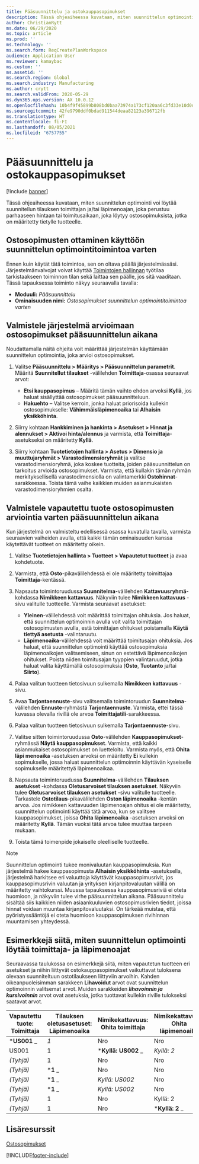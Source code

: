 ```yaml
---
title: Pääsuunnittelu ja ostokauppasopimukset
description: Tässä ohjeaiheessa kuvataan, miten suunnittelun optimointi voi löytää suunnitellun tilauksen toimittajan ja/tai läpimenoajan, joka perustuu parhaaseen hintaan tai toimitusaikaan, joka löytyy ostosopimuksista.
author: ChristianRytt
ms.date: 06/29/2020
ms.topic: article
ms.prod: ''
ms.technology: ''
ms.search.form: ReqCreatePlanWorkspace
audience: Application User
ms.reviewer: kamaybac
ms.custom: ''
ms.assetid: ''
ms.search.region: Global
ms.search.industry: Manufacturing
ms.author: crytt
ms.search.validFrom: 2020-05-29
ms.dyn365.ops.version: AX 10.0.12
ms.openlocfilehash: 10b4f9f45899b808bd0baa73974a173cf120aa6c3fd33e10d0d79a59614f1f70
ms.sourcegitcommit: 42fe9790ddf0bdad911544deaa82123a396712fb
ms.translationtype: HT
ms.contentlocale: fi-FI
ms.lasthandoff: 08/05/2021
ms.locfileid: "6757755"
---
```

# <a name="master-planning-with-purchase-trade-agreements"></a>Pääsuunnittelu ja ostokauppasopimukset

[!include [banner](../../includes/banner.md)]

Tässä ohjeaiheessa kuvataan, miten suunnittelun optimointi voi löytää suunnitellun tilauksen toimittajan ja/tai läpimenoajan, joka perustuu parhaaseen hintaan tai toimitusaikaan, joka löytyy ostosopimuksista, jotka on määritetty tietylle tuotteelle.

## <a name="turn-on-the-purchase-trade-agreements-for-planning-optimization-feature"></a>Ostosopimusten ottaminen käyttöön suunnittelun optimointitoimintoa varten

Ennen kuin käytät tätä toimintoa, sen on oltava päällä järjestelmässäsi. Järjestelmänvalvojat voivat käyttää [Toimintojen hallinnan](../../../fin-ops-core/fin-ops/get-started/feature-management/feature-management-overview.md) työtilaa tarkistaakseen toiminnon tilan sekä laittaa sen päälle, jos sitä vaaditaan. Tässä tapauksessa toiminto näkyy seuraavalla tavalla:

- **Moduuli:** *Pääsuunnittelu*
- **Ominaisuuden nimi:** *Ostosopimukset suunnittelun optimointitoimintoa varten*

## <a name="prepare-your-system-to-evaluate-purchase-trade-agreements-during-master-planning"></a>Valmistele järjestelmä arvioimaan ostosopimukset pääsuunnittelun aikana

Noudattamalla näitä ohjeita voit määrittää järjestelmän käyttämään suunnittelun optimointia, joka arvioi ostosopimukset.

1. Valitse **Pääsuunnittelu \> Määritys \> Pääsuunnittelun parametrit**. Määritä **Suunnitellut tilaukset** -välilehden **Toimittaja**-osassa seuraavat arvot:

    - **Etsi kauppasopimus** – Määritä tämän vaihto ehdon arvoksi **Kyllä**, jos haluat sisällyttää ostosopimukset pääsuunnitteluun.
    - **Hakuehto** – Valitse kerroin, jonka haluat priorisoida kullekin ostosopimukselle: **Vähimmäisläpimenoaika** tai **Alhaisin yksikköhinta**.

1. Siirry kohtaan **Hankkiminen ja hankinta \> Asetukset \> Hinnat ja alennukset \> Aktivoi hinta/alennus** ja varmista, että **Toimittaja**-asetukseksi on määritetty **Kyllä**.
1. Siirry kohtaan **Tuotetietojen hallinta \> Asetus \> Dimensio ja muuttujaryhmät \> Varastodimensioryhmät** ja valitse varastodimensioryhmä, joka koskee tuotteita, joiden pääsuunnittelun on tarkoitus arvioida ostosopimukset. Varmista, että kullakin tämän ryhmän merkityksellisellä varastodimensiolla on valintamerkki **Ostohinnat**-sarakkeessa. Toista tämä vaihe kaikkien muiden asianmukaisten varastodimensioryhmien osalta.

## <a name="prepare-a-released-product-to-evaluate-purchase-trade-agreements-during-master-planning"></a>Valmistele vapautettu tuote ostosopimusten arviointia varten pääsuunnittelun aikana

Kun järjestelmä on valmisteltu edellisessä osassa kuvatulla tavalla, varmista seuraavien vaiheiden avulla, että kaikki tämän ominaisuuden kanssa käytettävät tuotteet on määritetty oikein.

1. Valitse **Tuotetietojen hallinta \> Tuotteet \> Vapautetut tuotteet** ja avaa kohdetuote.
1. Varmista, että **Osto**-pikavälilehdessä ei ole määritetty toimittajaa **Toimittaja**-kentässä.
1. Napsauta toimintoruudussa **Suunnitelma**-välilehden **Kattavuusryhmä**-kohdassa **Nimikkeen kattavuus**. Näkyviin tulee **Nimikkeen kattavuus** -sivu valitulle tuotteelle. Varmista seuraavat asetukset:

    - **Yleinen**-välilehdessä voit määrittää toimittajan ohituksia. Jos haluat, että suunnittelun optimoinnin avulla voit valita toimittajan ostosopimusten avulla, estä toimittajan ohitukset poistamalla **Käytä tiettyä asetusta** -valintaruutu.
    - **Läpimenoaika**-välilehdessä voit määrittää toimitusajan ohituksia. Jos haluat, että suunnittelun optimointi käyttää ostosopimuksia läpimenoaikojen valitsemiseen, sinun on estettävä läpimenoaikojen ohitukset. Poista niiden toimitusajan tyyppien valintaruudut, jotka haluat valita käyttämällä ostosopimuksia (**Osto**, **Tuotanto** ja/tai **Siirto**).

1. Palaa valitun tuotteen tietosivuun sulkemalla **Nimikkeen kattavuus** -sivu.
1. Avaa **Tarjontaennuste**-sivu valitsemalla toimintoruudun **Suunnitelma**-välilehden **Ennuste**-ryhmästä **Tarjontaennuste**. Varmista, ettei tässä kuvassa olevalla rivillä ole arvoa **Toimittajatili**-sarakkeessa.
1. Palaa valitun tuotteen tietosivuun sulkemalla **Tarjontaennuste**-sivu.
1. Valitse sitten toimintoruudussa **Osto**-välilehden **Kauppasopimukset**-ryhmässä **Näytä kauppasopimukset**. Varmista, että kaikki asianmukaiset ostosopimukset on luetteloitu. Varmista myös, että **Ohita läpi menoaika** -asetuksen arvoksi on määritetty **Ei** kullekin sopimukselle, jossa haluat suunnittelun optimoinnin käyttävän kyseiselle sopimukselle määritettyä läpimenoaikaa.
1. Napsauta toimintoruudussa **Suunnitelma**-välilehden **Tilauksen asetukset** -kohdassa **Oletusarvoiset tilauksen asetukset**. Näkyviin tulee **Oletusarvoiset tilauksen asetukset** -sivu valitulle tuotteelle. Tarkastele **Ostotilaus**-pikavälilehden **Oston läpimenoaika** -kentän arvoa. Jos nimikkeen kattavuuden läpimenoajan ohitus ei ole määritetty, suunnittelun optimointi käyttää tätä arvoa, kun se valitsee kauppasopimukset, joissa **Ohita läpimenoaika** -asetuksen arvoksi on määritetty **Kyllä**. Tämän vuoksi tätä arvoa tulee muuttaa tarpeen mukaan.
1. Toista tämä toimenpide jokaiselle oleelliselle tuotteelle.

> [!NOTE]
> Suunnittelun optimointi tukee monivaluutan kauppasopimuksia. Kun järjestelmä hakee kauppasopimusta **Alhaisin yksikköhinta** -asetuksella, järjestelmä harkitsee eri valuuttoja käyttävät kauppasopimusrivit, jos kauppasopimusrivin valuutan ja yrityksen kirjanpitovaluutan välillä on määritetty vaihtokurssi. Muussa tapauksessa kauppasopimusriviä ei oteta huomioon, ja näkyviin tulee virhe pääsuunnittelun aikana. Pääsuunnittelu sisältää siis kaikkien niiden asiaankuuluvien ostosopimusrivien tiedot, joissa hinnat voidaan muuntaa kirjanpitovaluutaksi. On tärkeää muistaa, että pyöristyssääntöjä ei oteta huomioon kauppasopimuksen rivihinnan muuntamisen yhteydessä.

## <a name="examples-of-how-planning-optimization-finds-vendor-and-lead-times"></a>Esimerkkejä siitä, miten suunnittelun optimointi löytää toimittaja- ja läpimenoajat

Seuraavassa taulukossa on esimerkkejä siitä, miten vapautetun tuotteen eri asetukset ja niihin liittyvät ostokauppasopimukset vaikuttavat tuloksena olevaan suunniteltuun ostotilaukseen liittyviin arvoihin. Kahden oikeanpuoleisimman sarakkeen **Lihavoidut** arvot ovat suunnittelun optimoinnin valitsemat arvot. Muiden sarakkeiden **_lihavoinnin ja kursivoinnin_** arvot ovat asetuksia, jotka tuottavat kullekin riville tulokseksi saatavat arvot.

| Vapautettu tuote: Toimittaja | Tilauksen oletusasetuset: Läpimenoaika | Nimikekattavuus: Ohita toimittaja | Nimikekattavuus: Ohita läpimenoaika | Kauppasopimus: Toimittaja | Kauppasopimus: Läpimenoaika | Kauppasopimus: Ohita läpimenoaika | Tuloksena oleva toimittaja | Tuloksena oleva läpimenoaika |
| --- | --- | --- | --- | --- | --- | --- | --- | --- |
| ***US001** _ | _*_1_*_ | Nro | Nro | US003 | 3 | Nro | _ *US001** | **1** |
| US001 | 1 | ***Kyllä: US002** _ | _*_Kyllä: 2_*_ | US003 | 3 | Nro | _ *US002** | **2** |
| *(Tyhjä)* | 1 | Nro | Nro | ***US003** _ | _*_3_*_ | Nro | _ *US003** | **3** |
| *(Tyhjä)* | ***1** _ | Nro | Nro | _*_US003_*_ | 3 | Kyllä | _ *US003** | **1** |
| *(Tyhjä)* | ***1** _ | _*_Kyllä: US002_*_ | Nro | US003 | 3 | Nro | _ *US002** | **1** |
| *(Tyhjä)* | ***1** _ | _*_Kyllä: US002_*_ | Nro | US003 | 3 | Nro | _ *US002** | **1** |
| *(Tyhjä)* | 1 | Nro | Kyllä: 2 | ***US003** _ | _*_3_*_ | Nro | _ *US003** | **3** |
| *(Tyhjä)* | 1 | Nro | ***Kyllä: 2** _ | _*_US003_*_ | 3 | Kyllä | _ *US003** | **2** |

## <a name="additional-resources"></a>Lisäresurssit

[Ostosopimukset](../../procurement/purchase-agreements.md)


[!INCLUDE[footer-include](../../../includes/footer-banner.md)]
